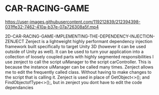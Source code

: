 # CAR-RACING-GAME




https://user-images.githubusercontent.com/119212839/212394398-031ffe32-7462-410a-b37e-07a726308a5f.mp4




2D-CAR-RACING-GAME-IMPLEMENTING-THE-DEPENDENCY-INJECTION-ZENJECT
Zenject is a lightweight highly performant dependency injection framework built specifically to target Unity 3D (however it can be used outside of Unity as well). It can be used to turn your application into a collection of loosely coupled parts with highly segmented responsibilities I use zenject to call the script uiManager to the script carController. This is because the instance uiManager can be called many times. Zenject allows me to edit the frequently called class. Without having to make changes to the script that is calling it. Zenject is used in place of GetObject<>(); and FindObjectofType<>();, but in zenject you dont have to edit the code dependancies
